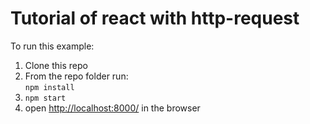 # Tutorial of react with http-request

To run this example:

1. Clone this repo
2. From the repo folder run:  
   `npm install`
3. `npm start`
4. open [http://localhost:8000/](http://localhost:8000/) in the browser

